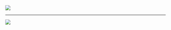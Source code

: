 <img src="https://capsule-render.vercel.app/api?type=wave&color=auto&height=300&section=header&text=KimJinhyeon&fontSize=90">
<hr>
<a href="https://www.instagram.com/hyeon._.2007/" target="_blank">
    <img src="https://img.shields.io/badge/instagram-E4405F?style=flat-square">
</a>
